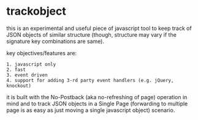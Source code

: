 trackobject
===========

this is an experimental and useful piece of javascript tool to keep track of JSON objects of similar structure (though, structure may vary if the signature key combinations are same). 

key objectives/features are:

    1. javascript only
    2. fast
    3. event driven
    4. support for adding 3-rd party event handlers (e.g. jQuery, knockout)

it is built with the No-Postback (aka no-refreshing of page) operation in mind and to track JSON objects in a Single Page (forwarding to multiple page is as easy as just moving a single javascript object) scenario.
